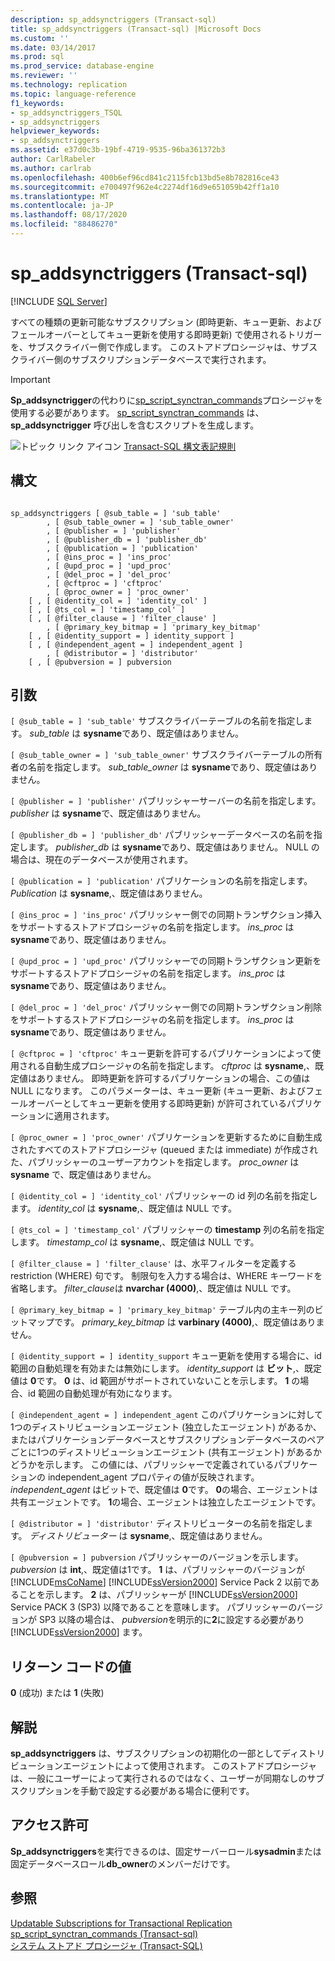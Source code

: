 ```yaml
---
description: sp_addsynctriggers (Transact-sql)
title: sp_addsynctriggers (Transact-sql) |Microsoft Docs
ms.custom: ''
ms.date: 03/14/2017
ms.prod: sql
ms.prod_service: database-engine
ms.reviewer: ''
ms.technology: replication
ms.topic: language-reference
f1_keywords:
- sp_addsynctriggers_TSQL
- sp_addsynctriggers
helpviewer_keywords:
- sp_addsynctriggers
ms.assetid: e37d0c3b-19bf-4719-9535-96ba361372b3
author: CarlRabeler
ms.author: carlrab
ms.openlocfilehash: 400b6ef96cd841c2115fcb13bd5e8b782816ce43
ms.sourcegitcommit: e700497f962e4c2274df16d9e651059b42ff1a10
ms.translationtype: MT
ms.contentlocale: ja-JP
ms.lasthandoff: 08/17/2020
ms.locfileid: "88486270"
---
```

# <a name="sp_addsynctriggers-transact-sql"></a>sp_addsynctriggers (Transact-sql)
[!INCLUDE [SQL Server](../../includes/applies-to-version/sqlserver.md)]

  すべての種類の更新可能なサブスクリプション (即時更新、キュー更新、およびフェールオーバーとしてキュー更新を使用する即時更新) で使用されるトリガーを、サブスクライバー側で作成します。 このストアドプロシージャは、サブスクライバー側のサブスクリプションデータベースで実行されます。  
  
> [!IMPORTANT]  
>  **Sp_addsynctrigger**の代わりに[sp_script_synctran_commands](../../relational-databases/system-stored-procedures/sp-script-synctran-commands-transact-sql.md)プロシージャを使用する必要があります。 [sp_script_synctran_commands](../../relational-databases/system-stored-procedures/sp-script-synctran-commands-transact-sql.md) は、 **sp_addsynctrigger** 呼び出しを含むスクリプトを生成します。  
  
 ![トピック リンク アイコン](../../database-engine/configure-windows/media/topic-link.gif "トピック リンク アイコン") [Transact-SQL 構文表記規則](../../t-sql/language-elements/transact-sql-syntax-conventions-transact-sql.md)  
  
## <a name="syntax"></a>構文  
  
```  
  
sp_addsynctriggers [ @sub_table = ] 'sub_table'  
        , [ @sub_table_owner = ] 'sub_table_owner'  
        , [ @publisher = ] 'publisher'  
        , [ @publisher_db = ] 'publisher_db'  
        , [ @publication = ] 'publication'   
        , [ @ins_proc = ] 'ins_proc'   
        , [ @upd_proc = ] 'upd_proc'   
        , [ @del_proc = ] 'del_proc'   
        , [ @cftproc = ] 'cftproc'  
        , [ @proc_owner = ] 'proc_owner'  
    [ , [ @identity_col = ] 'identity_col' ]  
    [ , [ @ts_col = ] 'timestamp_col' ]  
    [ , [ @filter_clause = ] 'filter_clause' ]   
        , [ @primary_key_bitmap = ] 'primary_key_bitmap'  
    [ , [ @identity_support = ] identity_support ]  
    [ , [ @independent_agent = ] independent_agent ]  
        , [ @distributor = ] 'distributor'   
    [ , [ @pubversion = ] pubversion  
```  
  
## <a name="arguments"></a>引数  
`[ @sub_table = ] 'sub_table'` サブスクライバーテーブルの名前を指定します。 *sub_table* は **sysname**であり、既定値はありません。  
  
`[ @sub_table_owner = ] 'sub_table_owner'` サブスクライバーテーブルの所有者の名前を指定します。 *sub_table_owner* は **sysname**であり、既定値はありません。  
  
`[ @publisher = ] 'publisher'` パブリッシャーサーバーの名前を指定します。 *publisher* は **sysname**で、既定値はありません。  
  
`[ @publisher_db = ] 'publisher_db'` パブリッシャーデータベースの名前を指定します。 *publisher_db* は **sysname**であり、既定値はありません。 NULL の場合は、現在のデータベースが使用されます。  
  
`[ @publication = ] 'publication'` パブリケーションの名前を指定します。 *Publication* は **sysname**,、既定値はありません。  
  
`[ @ins_proc = ] 'ins_proc'` パブリッシャー側での同期トランザクション挿入をサポートするストアドプロシージャの名前を指定します。 *ins_proc* は **sysname**であり、既定値はありません。  
  
`[ @upd_proc = ] 'upd_proc'` パブリッシャーでの同期トランザクション更新をサポートするストアドプロシージャの名前を指定します。 *ins_proc* は **sysname**であり、既定値はありません。  
  
`[ @del_proc = ] 'del_proc'` パブリッシャー側での同期トランザクション削除をサポートするストアドプロシージャの名前を指定します。 *ins_proc* は **sysname**であり、既定値はありません。  
  
`[ @cftproc = ] 'cftproc'` キュー更新を許可するパブリケーションによって使用される自動生成プロシージャの名前を指定します。 *cftproc* は **sysname**,、既定値はありません。 即時更新を許可するパブリケーションの場合、この値は NULL になります。 このパラメーターは、キュー更新 (キュー更新、およびフェールオーバーとしてキュー更新を使用する即時更新) が許可されているパブリケーションに適用されます。  
  
`[ @proc_owner = ] 'proc_owner'` パブリケーションを更新するために自動生成されたすべてのストアドプロシージャ (queued または immediate) が作成された、パブリッシャーのユーザーアカウントを指定します。 *proc_owner* は **sysname** で、既定値はありません。  
  
`[ @identity_col = ] 'identity_col'` パブリッシャーの id 列の名前を指定します。 *identity_col* は **sysname**,、既定値は NULL です。  
  
`[ @ts_col = ] 'timestamp_col'` パブリッシャーの **timestamp** 列の名前を指定します。 *timestamp_col* は **sysname**,、既定値は NULL です。  
  
`[ @filter_clause = ] 'filter_clause'` は、水平フィルターを定義する restriction (WHERE) 句です。 制限句を入力する場合は、WHERE キーワードを省略します。 *filter_clause*は **nvarchar (4000)**,、既定値は NULL です。  
  
`[ @primary_key_bitmap = ] 'primary_key_bitmap'` テーブル内の主キー列のビットマップです。 *primary_key_bitmap* は **varbinary (4000)**,、既定値はありません。  
  
`[ @identity_support = ] identity_support` キュー更新を使用する場合に、id 範囲の自動処理を有効または無効にします。 *identity_support* は **ビット**,、既定値は **0**です。 **0** は、id 範囲がサポートされていないことを示します。 **1** の場合、id 範囲の自動処理が有効になります。  
  
`[ @independent_agent = ] independent_agent` このパブリケーションに対して1つのディストリビューションエージェント (独立したエージェント) があるか、またはパブリケーションデータベースとサブスクリプションデータベースのペアごとに1つのディストリビューションエージェント (共有エージェント) があるかどうかを示します。 この値には、パブリッシャーで定義されているパブリケーションの independent_agent プロパティの値が反映されます。 *independent_agent* はビットで、既定値は **0**です。 **0**の場合、エージェントは共有エージェントです。 **1**の場合、エージェントは独立したエージェントです。  
  
`[ @distributor = ] 'distributor'` ディストリビューターの名前を指定します。 *ディストリビューター* は **sysname**,、既定値はありません。  
  
`[ @pubversion = ] pubversion` パブリッシャーのバージョンを示します。 *pubversion* は **int**,、既定値は1です。 **1** は、パブリッシャーのバージョンが [!INCLUDE[msCoName](../../includes/msconame-md.md)] [!INCLUDE[ssVersion2000](../../includes/ssversion2000-md.md)] Service Pack 2 以前であることを示します。 **2** は、パブリッシャーが [!INCLUDE[ssVersion2000](../../includes/ssversion2000-md.md)] Service PACK 3 (SP3) 以降であることを意味します。 パブリッシャーのバージョンが SP3 以降の場合は、 *pubversion*を明示的に**2**に設定する必要があり [!INCLUDE[ssVersion2000](../../includes/ssversion2000-md.md)] ます。  
  
## <a name="return-code-values"></a>リターン コードの値  
 **0** (成功) または **1** (失敗)  
  
## <a name="remarks"></a>解説  
 **sp_addsynctriggers** は、サブスクリプションの初期化の一部としてディストリビューションエージェントによって使用されます。 このストアドプロシージャは、一般にユーザーによって実行されるのではなく、ユーザーが同期なしのサブスクリプションを手動で設定する必要がある場合に便利です。  
  
## <a name="permissions"></a>アクセス許可  
 **Sp_addsynctriggers**を実行できるのは、固定サーバーロール**sysadmin**または固定データベースロール**db_owner**のメンバーだけです。  
  
## <a name="see-also"></a>参照  
 [Updatable Subscriptions for Transactional Replication](../../relational-databases/replication/transactional/updatable-subscriptions-for-transactional-replication.md)   
 [sp_script_synctran_commands &#40;Transact-sql&#41;](../../relational-databases/system-stored-procedures/sp-script-synctran-commands-transact-sql.md)   
 [システム ストアド プロシージャ &#40;Transact-SQL&#41;](../../relational-databases/system-stored-procedures/system-stored-procedures-transact-sql.md)  
  
  
